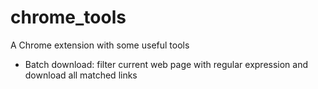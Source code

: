 # chrome_tools
A Chrome extension with some useful tools

- Batch download: filter current web page with regular expression and download all matched links
